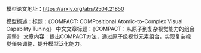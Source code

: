 模型论文地址：https://arxiv.org/abs/2504.21850

模型概述：标题：《COMPACT: COMPositional Atomic-to-Complex Visual Capability Tuning》
中文文章标题：《COMPACT：从原子到复杂视觉能力的组合调整》
文章内容：提出COMPACT方法，通过原子级视觉元素组合，实现复杂视觉任务调整，提升模型泛化能力。
